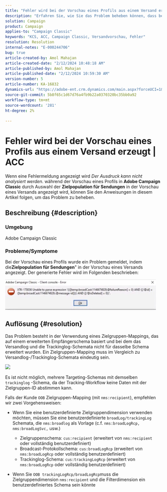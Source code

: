 ```yaml
---
title: "Fehler wird bei der Vorschau eines Profils aus einem Versand erzeugt | ACC"
description: "Erfahren Sie, wie Sie das Problem beheben können, dass bei der Vorschau eines Profils in Adobe Campaign Classic ein Fehler erzeugt wird."
solution: Campaign
product: Campaign
applies-to: "Campaign Classic"
keywords: "KCS, ACC, Campaign Classic, Versandvorschau, Fehler"
resolution: Resolution
internal-notes: "E-000244706"
bug: true
article-created-by: Amol Mahajan
article-created-date: "2/12/2024 10:48:18 AM"
article-published-by: Amol Mahajan
article-published-date: "2/12/2024 10:59:30 AM"
version-number: 5
article-number: KA-16832
dynamics-url: "https://adobe-ent.crm.dynamics.com/main.aspx?forceUCI=1&pagetype=entityrecord&etn=knowledgearticle&id=75da0239-94c9-ee11-9079-6045bd006b4b"
source-git-commit: 5b8f65c1d67d76a4fb9b22a0370320bc35bb0a92
workflow-type: tm+mt
source-wordcount: '281'
ht-degree: 2%

---
```


# Fehler wird bei der Vorschau eines Profils aus einem Versand erzeugt | ACC


Wenn eine Fehlermeldung angezeigt wird *Der Ausdruck kann nicht analysiert werden.* während der Vorschau eines Profils in <b>Adobe Campaign Classic</b> durch Auswahl der <b>Zielpopulation für Sendungen</b> in der Vorschau eines Versands angezeigt wird, können Sie den Anweisungen in diesem Artikel folgen, um das Problem zu beheben.

## Beschreibung {#description}


### <b>Umgebung</b>

Adobe Campaign Classic



### <b>Probleme/Symptome</b>

Bei der Vorschau eines Profils wurde ein Problem gemeldet, indem die<b>Zielpopulation für Sendungen</b>&quot; in der Vorschau eines Versands angezeigt. Der generierte Fehler wird im Folgenden beschrieben:

![](assets/___82da0239-94c9-ee11-9079-6045bd006b4b___.jpeg)




## Auflösung {#resolution}


Das Problem besteht in der Verwendung eines Zielgruppen-Mappings, das auf einem erweiterten Empfängerschema basiert und bei dem das Versandlog und die Trackinglog-Schemata nicht für dasselbe Schema erweitert wurden. Ein Zielgruppen-Mapping muss im Vergleich zu Versandlog-/Trackinglog-Schemata eindeutig sein.

![](assets/3ec555a6-30d1-ec11-a7b5-0022480a8d10.png)

Es ist nicht möglich, mehrere Targeting-Schemas mit demselben `trackinglog` -Schema, da der Tracking-Workflow keine Daten mit der Zielgruppen-ID abstimmen kann.

Falls der Kunde `OOB` Zielgruppen-Mapping (mit `nms:recipient`), empfehlen wir zwei Vorgehensweisen:

- Wenn Sie eine benutzerdefinierte Zielgruppendimension verwenden möchten, müssen Sie eine benutzerdefinierte `broadLog/trackingLog` Schemata, die `nms:broadlog` als Vorlage (c.f. `nms:broadLogRcp, nms:broadLogSvc,` usw.)

   - Zielgruppenschema: `cus:recipient` (erweitert von `nms:recipient` oder vollständig benutzerdefiniert)
   - Broadcast-Protokollschema: `cus:broadLogRcp` (erweitert von `nms:broadLogRcp` oder vollständig benutzerdefiniert)
   - Trackinglog-Schema: `cus:trackingLogRcp` (erweitert von `nms:broadLogRcp` oder vollständig benutzerdefiniert)
- Wenn Sie `OOB trackingLogRcp/broadLogRcp`muss die Zielgruppendimension `nms:recipient` und die Filterdimension ein benutzerdefiniertes Schema sein könnte



